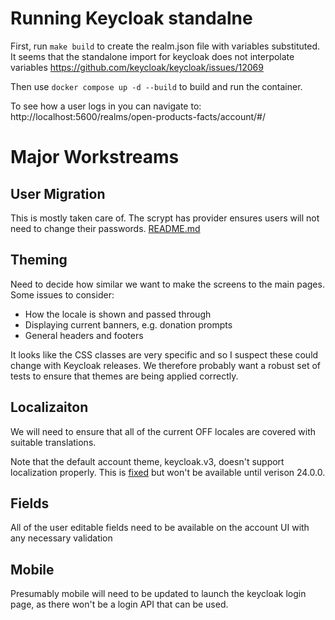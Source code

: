 # Running Keycloak standalne

First, run `make build` to create the realm.json file with variables substituted. It seems that the standalone import for keycloak does not interpolate variables https://github.com/keycloak/keycloak/issues/12069

Then use `docker compose up -d --build` to build and run the container.

To see how a user logs in you can navigate to: http://localhost:5600/realms/open-products-facts/account/#/

# Major Workstreams

## User Migration

This is mostly taken care of. The scrypt has provider ensures users will not need to change their passwords. [README.md](src/README.md)

## Theming

Need to decide how similar we want to make the screens to the main pages. Some issues to consider:

 - How the locale is shown and passed through
 - Displaying current banners, e.g. donation prompts
 - General headers and footers

It looks like the CSS classes are very specific and so I suspect these could change with Keycloak releases. We therefore probably want a robust set of tests to ensure that themes are being applied correctly.

## Localizaiton

We will need to ensure that all of the current OFF locales are covered with suitable translations.

Note that the default account theme, keycloak.v3, doesn't support localization properly. This is [fixed](https://github.com/keycloak/keycloak/issues/22507) but won't be available until verison 24.0.0. 

## Fields

All of the user editable fields need to be available on the account UI with any necessary validation

## Mobile

Presumably mobile will need to be updated to launch the keycloak login page, as there won't be a login API that can be used.

